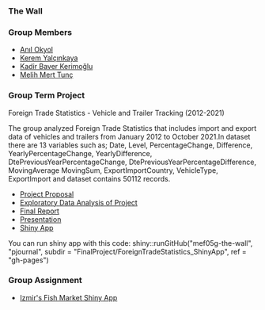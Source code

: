 ### The Wall

###  Group Members

- [Anıl Okyol](https://pjournal.github.io/mef05-okyolanil/)
- [Kerem Yalçınkaya](https://pjournal.github.io/mef05-keremlyalcinkaya/)
- [Kadir Baver Kerimoğlu](https://pjournal.github.io/mef05-kadirbaverkerimoglu/)
- [Melih Mert Tunç](https://pjournal.github.io/mef05-mmerttunc/)


###  Group Term Project

Foreign Trade Statistics - Vehicle and Trailer Tracking (2012-2021)

The group analyzed Foreign Trade Statistics that includes import and export data of vehicles and trailers from January 2012 to October 2021.In dataset there are 13 variables such as; Date, Level,	PercentageChange,	Difference,	YearlyPercentageChange,	YearlyDifference,	DtePreviousYearPercentageChange,	DtePreviousYearPercentageDifference,	MovingAverage	MovingSum, ExportImportCountry,	VehicleType, ExportImport and dataset contains 50112 records.

- [Project Proposal](FinalProject/project_proposal.html) 
- [Exploratory Data Analysis of Project](FinalProject/EDA_ForeignTradeStatistics.html)
- [Final Report](FinalProject/EDA_ForeignTradeStatistics.html)
- [Presentation](FinalProject/EDA_ForeignTradeStatistics.html)
- [Shiny App](https://thewall.shinyapps.io/ForeignTradeStatistics_ShinyApp/)

You can run shiny app with this code:
shiny::runGitHub("mef05g-the-wall", "pjournal", subdir = "FinalProject/ForeignTradeStatistics_ShinyApp", ref = "gh-pages")

###  Group Assignment

- [Izmir's Fish Market Shiny App](https://thewall.shinyapps.io/fishmarket/) 
